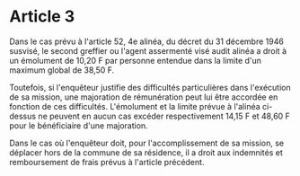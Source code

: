 # Article 3

Dans le cas prévu à l'article 52, 4e alinéa, du décret du 31 décembre 1946 susvisé, le second greffier ou l'agent assermenté visé audit alinéa a droit à un émolument de 10,20 F par personne entendue dans la limite d'un maximum global de 38,50 F.

Toutefois, si l'enquêteur justifie des difficultés particulières dans l'exécution de sa mission, une majoration de rémunération peut lui être accordée en fonction de ces difficultés. L'émolument et la limite prévue à l'alinéa ci-dessus ne peuvent en aucun cas excéder respectivement 14,15 F et 48,60 F pour le bénéficiaire d'une majoration.

Dans le cas où l'enquêteur doit, pour l'accomplissement de sa mission, se déplacer hors de la commune de sa résidence, il a droit aux indemnités et remboursement de frais prévus à l'article précédent.
